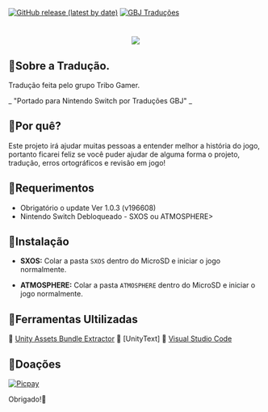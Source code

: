 [![GitHub release (latest by date)](https://img.shields.io/github/v/release/JUNIORGBJ/Crysis_Remastered_PT-BR)](https://github.com/JUNIORGBJ/Crysis_Remastered_PT-BR/releases/latest)
[![GBJ Traduções](https://img.shields.io/badge/‹Traduções%20GBJ›-c14438?style=flat&logo=Nintendo%20Switch&logoColor=white)](https://github.com/JUNIORGBJ)
<h1 align="center"><figure>
  <img src="Crysis.Remastered.png">
</figure></h1>


## :small_blue_diamond:Sobre a Tradução.

Tradução feita pelo grupo Tribo Gamer.

_ "Portado para Nintendo Switch por Traduções GBJ" _

## :small_blue_diamond:Por quê?

Este projeto irá ajudar muitas pessoas a entender melhor a história do jogo, portanto ficarei feliz se você puder ajudar de alguma forma o projeto, tradução, erros ortográficos e revisão em jogo!

## :small_blue_diamond:Requerimentos

- Obrigatório o update Ver 1.0.3 (v196608)
- Nintendo Switch Debloqueado - SXOS ou ATMOSPHERE>

## :small_blue_diamond:Instalação

- **SXOS:** Colar a pasta ```SXOS``` dentro do MicroSD e iniciar o jogo normalmente.

- **ATMOSPHERE:** Colar a pasta ```ATMOSPHERE``` dentro do MicroSD e iniciar o jogo normalmente.

## :small_blue_diamond:Ferramentas Ultilizadas

:link: [Unity Assets Bundle Extractor](https://github.com/DerPopo/UABE)
:link: [UnityText]
:link: [Visual Studio Code](https://code.visualstudio.com)

## :small_blue_diamond:Doações

[![Picpay](https://i.ibb.co/cYcsCnZ/hhhh.png)](https://picpay.me/gilsongbj)

Obrigado!:wave:

